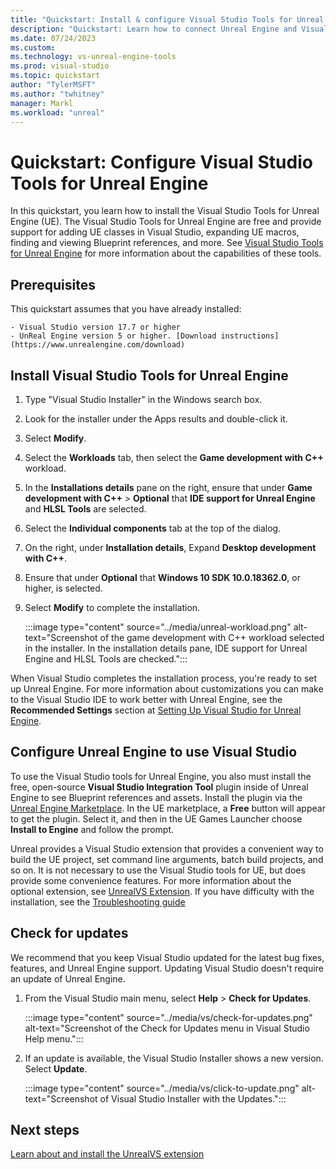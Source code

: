 ```yaml
---
title: "Quickstart: Install & configure Visual Studio Tools for Unreal Engine"
description: "Quickstart: Learn how to connect Unreal Engine and Visual Studio. Visual Studio Tools for Unreal Engine offers support for writing and debugging C++ games."
ms.date: 07/24/2023
ms.custom: 
ms.technology: vs-unreal-engine-tools
ms.prod: visual-studio
ms.topic: quickstart
author: "TylerMSFT"
ms.author: "twhitney"
manager: Markl
ms.workload: "unreal"
---
```


# Quickstart: Configure Visual Studio Tools for Unreal Engine

In this quickstart, you learn how to install the Visual Studio Tools for Unreal Engine (UE). The Visual Studio Tools for Unreal Engine are free and provide support for adding UE classes in Visual Studio, expanding UE macros, finding and viewing Blueprint references, and more. See [Visual Studio Tools for Unreal Engine](./visual-studio-tools-for-unreal.md) for more information about the capabilities of these tools.

## Prerequisites

This quickstart assumes that you have already installed:

    - Visual Studio version 17.7 or higher
    - UnReal Engine version 5 or higher. [Download instructions](https://www.unrealengine.com/download)

## Install Visual Studio Tools for Unreal Engine

1. Type "Visual Studio Installer" in the Windows search box.
1. Look for the installer under the Apps results and double-click it.
1. Select **Modify**.
1. Select the **Workloads** tab, then select the **Game development with C++** workload.
1. In the **Installations details** pane on the right, ensure that under **Game development with C++** > **Optional** that **IDE support for Unreal Engine** and **HLSL Tools** are selected.
1. Select the **Individual components** tab at the top of the dialog.
1. On the right, under **Installation details**, Expand **Desktop development with C++**.
1. Ensure that under **Optional** that **Windows 10 SDK 10.0.18362.0**, or higher, is selected.
1. Select **Modify** to complete the installation.

   :::image type="content" source="../media/unreal-workload.png" alt-text="Screenshot of the game development with C++ workload selected in the installer. In the installation details pane, IDE support for Unreal Engine and HLSL Tools are checked.":::

When Visual Studio completes the installation process, you're ready to set up Unreal Engine. For more information about customizations you can make to the Visual Studio IDE to work better with Unreal Engine, see the **Recommended Settings** section at [Setting Up Visual Studio for Unreal Engine](https://docs.unrealengine.com/4.27/ProductionPipelines/DevelopmentSetup/VisualStudioSetup/).

## Configure Unreal Engine to use Visual Studio

To use the Visual Studio tools for Unreal Engine, you also must install the free, open-source **Visual Studio Integration Tool** plugin inside of Unreal Engine to see Blueprint references and assets. Install the plugin via the [Unreal Engine Marketplace](https://aka.ms/VSUEMarketplace). In the UE marketplace, a **Free** button will appear to get the plugin. Select it, and then in the UE Games Launcher choose **Install to Engine** and follow the prompt.

Unreal provides a Visual Studio extension that provides a convenient way to build the UE project, set command line arguments, batch build projects, and so on. It is not necessary to use the Visual Studio tools for UE, but does provide some convenience features. For more information about the optional extension, see [UnrealVS Extension](https://docs.unrealengine.com/5.2/using-the-unrealvs-extension-for-unreal-engine-cplusplus-projects/). If you have difficulty with the installation, see the [Troubleshooting guide](https://github.com/microsoft/vc-ue-extensions/blob/main/Docs/Troubleshooting.md)

## Check for updates

We recommend that you keep Visual Studio updated for the latest bug fixes, features, and Unreal Engine support. Updating Visual Studio doesn't require an update of Unreal Engine.

1. From the Visual Studio main menu, select **Help** > **Check for Updates**.

   :::image type="content" source="../media/vs/check-for-updates.png" alt-text="Screenshot of the Check for Updates menu in Visual Studio Help menu.":::

1. If an update is available, the Visual Studio Installer shows a new version. Select **Update**.

   :::image type="content" source="../media/vs/click-to-update.png" alt-text="Screenshot of Visual Studio Installer with the Updates.":::

## Next steps

[Learn about and install the UnrealVS extension](https://docs.unrealengine.com/5.0/using-the-unrealvs-extension-for-unreal-engine-cplusplus-projects)